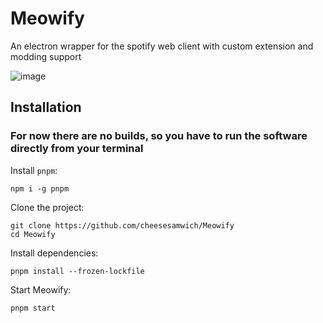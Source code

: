 # Meowify
An electron wrapper for the spotify web client with custom extension and modding support

![image](https://github.com/cheesesamwich/Meowify/assets/149597648/eaef83da-a0ca-4243-8044-8867a2a80fd0)

## Installation

### For now there are no builds, so you have to run the software directly from your terminal

Install `pnpm`:

```shell
npm i -g pnpm
```

Clone the project:

```shell
git clone https://github.com/cheesesamwich/Meowify
cd Meowify
```

Install dependencies:

```shell
pnpm install --frozen-lockfile
```

Start Meowify:

```shell
pnpm start
```
